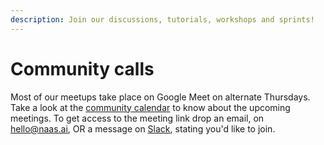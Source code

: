 ```yaml
---
description: Join our discussions, tutorials, workshops and sprints!
---
```


# Community calls

Most of our meetups take place on Google Meet on alternate Thursdays. Take a look at the [community calendar](https://calendar.google.com/calendar/u/0/embed?src=c\_aultg6lanla9l39k8f5fm7d264@group.calendar.google.com\&ctz=Europe/Paris) to know about the upcoming meetings. To get access to the meeting link drop an email, on  [hello@naas.ai](mailto:hello@naas.ai), OR a message on [Slack](https://join.slack.com/t/naas-club/shared\_invite/zt-1970s5rie-dXXkigAdEJYc\~LPdQIEaLA), stating you'd like to join.
